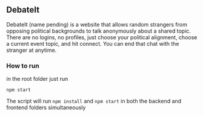 ## DebateIt

DebateIt (name pending) is a website that allows random strangers from opposing political backgrounds to talk anonymously about a shared topic.
There are no logins, no profiles, just choose your political alignment, choose a current event topic, and hit connect. You can end that chat with the stranger at anytime.

### How to run

in the root folder just run
```
npm start
```
The script will run `npm install` and `npm start` in both the backend and frontend folders simultaneously